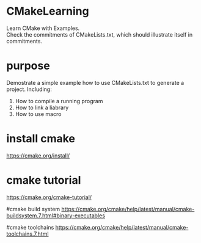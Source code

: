 # CMakeLearning
Learn CMake with Examples.  
Check the commitments of CMakeLists.txt, which should illustrate itself in commitments.

# purpose
Demostrate a simple example how to use CMakeLists.txt to generate a project.
Including:
1. How to compile a running program
2. How to link a liabrary
3. How to use macro

# install cmake
https://cmake.org/install/

# cmake tutorial
https://cmake.org/cmake-tutorial/

#cmake build system
https://cmake.org/cmake/help/latest/manual/cmake-buildsystem.7.html#binary-executables

#cmake toolchains
https://cmake.org/cmake/help/latest/manual/cmake-toolchains.7.html
